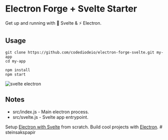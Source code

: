 # Electron Forge + Svelte  Starter

Get up and running with 💪 Svelte & ⚡ Electron. 

## Usage

```
git clone https://github.com/codediodeio/electron-forge-svelte.git my-app
cd my-app

npm install
npm start
```

![svelte electron](https://firebasestorage.googleapis.com/v0/b/fireship-app.appspot.com/o/assets%2Felectron-svelte-hello.png?alt=media&token=0d3ecb24-3024-4358-ac26-7676b3e60fa1)

## Notes

- src/index.js - Main electron process. 
- src/svelte.js - Svelte app entrypoint. 

Setup [Electron with Svelte](https://fireship.io/snippets/svelte-electron-setup) from scratch. 
Build cool projects with [Electron](https://fireship.io/tags/electron). #   s t e i n s a k s p a p i r  
 